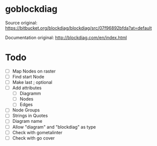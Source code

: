 # goblockdiag

Source original:
https://bitbucket.org/blockdiag/blockdiag/src/07f96892bfda?at=default

Documentation original:
http://blockdiag.com/en/index.html

# Todo

- [ ] Map Nodes on raster
- [ ] Find start Node
- [ ] Make last ; optional
- [ ] Add attributes
  - [ ] Diagramm
  - [ ] Nodes
  - [ ] Edges
- [ ] Node Groups
- [ ] Strings in Quotes
- [ ] Diagram name
- [ ] Allow "diagram" and "blockdiag" as type
- [ ] Check with gometalinter
- [ ] Check with go cover